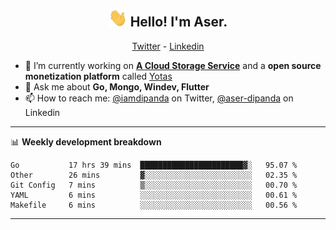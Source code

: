<h2 align="center"> <img src="https://github.com/gabriel-TheCode/gabriel-TheCode/blob/master/gifs/Hi.gif" width="30px"> Hello! I'm Aser.</h2>
<p align="center">
  <a href="https://twitter.com/iamdipanda">Twitter</a> - 
  <a href="https://www.linkedin.com/in/aser-dipanda/">Linkedin</a>
</p>


- 🔭 I’m currently working on **[A Cloud Storage Service](https://gamesmania.io)** and a **open source monetization platform** called [Yotas](https://github.com/osscameroon/yotas)
- 💬 Ask me about **Go, Mongo, Windev, Flutter**
- 📫 How to reach me: [@iamdipanda](https://twitter.com/iamdipanda) on Twitter, [@aser-dipanda](https://www.linkedin.com/in/aser-dipanda/) on Linkedin

-------

📊 **Weekly development breakdown**

<!--START_SECTION:waka-->
```text
Go           17 hrs 39 mins  ███████████████████████▓░   95.07 % 
Other        26 mins         ▓░░░░░░░░░░░░░░░░░░░░░░░░   02.35 % 
Git Config   7 mins          ▒░░░░░░░░░░░░░░░░░░░░░░░░   00.70 % 
YAML         6 mins          ░░░░░░░░░░░░░░░░░░░░░░░░░   00.61 % 
Makefile     6 mins          ░░░░░░░░░░░░░░░░░░░░░░░░░   00.56 % 
```
<!--END_SECTION:waka-->

-------
